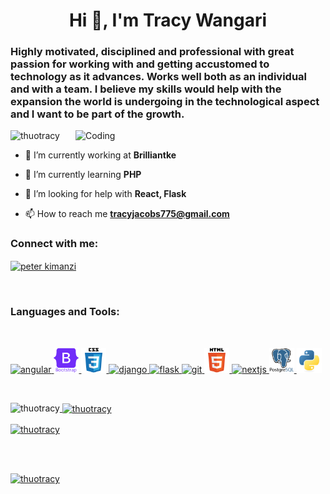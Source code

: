 <h1 align="center">Hi 👋, I'm Tracy Wangari</h1>

<h3>Highly motivated, disciplined and professional with great passion for working with and getting accustomed to technology as it advances. Works well both as an individual and with a team. I believe my skills would help with the expansion the world is undergoing in the technological aspect and I want to be part of the growth. </h3>

<img align="right" alt="Coding" width="400"  src="https://i.pinimg.com/originals/34/fb/b9/34fbb9aa7bfeb8df98412067d64c2029.gif"/>

<p align="left"> <img src="https://komarev.com/ghpvc/?username=thuotracy&label=Profile%20views&color=0e75b6&style=flat" alt="thuotracy" " /> </p>

- 🔭 I’m currently working at **Brilliantke**

- 🌱 I’m currently learning **PHP**

- 🤝 I’m looking for help with **React, Flask**

- 📫 How to reach me **tracyjacobs775@gmail.com**

<h3 align="left">Connect with me:</h3>
<p align="left">
<a href="https://www.linkedin.com/in/tracy-wangari-1a6952225/" target="blank"><img align="center" src="https://raw.githubusercontent.com/rahuldkjain/github-profile-readme-generator/master/src/images/icons/Social/linked-in-alt.svg" alt="peter kimanzi" height="30" width="40" /></a>
</p>

<br>

<h3 align="left">Languages and Tools:</h3>
<br>

<p align="left"> <a href="https://angular.io" target="_blank" rel="noreferrer"> <img src="https://angular.io/assets/images/logos/angular/angular.svg" alt="angular" width="40" height="40"/> </a> <a href="https://getbootstrap.com" target="_blank" rel="noreferrer"> <img src="https://raw.githubusercontent.com/devicons/devicon/master/icons/bootstrap/bootstrap-plain-wordmark.svg" alt="bootstrap" width="40" height="40"/> </a> <a href="https://www.w3schools.com/css/" target="_blank" rel="noreferrer"> <img src="https://raw.githubusercontent.com/devicons/devicon/master/icons/css3/css3-original-wordmark.svg" alt="css3" width="40" height="40"/> </a> <a href="https://www.djangoproject.com/" target="_blank" rel="noreferrer"> <img src="https://cdn.worldvectorlogo.com/logos/django.svg" alt="django" width="40" height="40"/> </a> <a href="https://flask.palletsprojects.com/" target="_blank" rel="noreferrer"> <img src="https://www.vectorlogo.zone/logos/pocoo_flask/pocoo_flask-icon.svg" alt="flask" width="40" height="40"/> </a> <a href="https://git-scm.com/" target="_blank" rel="noreferrer"> <img src="https://www.vectorlogo.zone/logos/git-scm/git-scm-icon.svg" alt="git" width="40" height="40"/> </a> <a href="https://www.w3.org/html/" target="_blank" rel="noreferrer"> <img src="https://raw.githubusercontent.com/devicons/devicon/master/icons/html5/html5-original-wordmark.svg" alt="html5" width="40" height="40"/> </a> <a href="https://nextjs.org/" target="_blank" rel="noreferrer"> <img src="https://cdn.worldvectorlogo.com/logos/nextjs-2.svg" alt="nextjs" width="40" height="40"/> </a> <a href="https://www.postgresql.org" target="_blank" rel="noreferrer"> <img src="https://raw.githubusercontent.com/devicons/devicon/master/icons/postgresql/postgresql-original-wordmark.svg" alt="postgresql" width="40" height="40"/> </a> <a href="https://www.python.org" target="_blank" rel="noreferrer"> <img src="https://raw.githubusercontent.com/devicons/devicon/master/icons/python/python-original.svg" alt="python" width="40" height="40"/> </a> <a href="https://rubyonrails.org" target="_blank" rel="noreferrer"> <br>
</p>

<br>


<p><img align="left" src="https://github-readme-stats.vercel.app/api/top-langs?username=thuotracy&show_icons=true&locale=en&layout=compact" alt="thuotracy" /></p>

<p>&nbsp;<img align="center" src="https://github-readme-stats.vercel.app/api?username=thuotracy&show_icons=true&locale=en" alt="thuotracy" /></p>

<p><img align="center" src="https://github-readme-streak-stats.herokuapp.com/?user=thuotracy&" alt="thuotracy" /></p>
<br><br>

<p align="left"> <a href="https://github.com/ryo-ma/github-profile-trophy"><img src="https://github-profile-trophy.vercel.app/?username=thuotracy" alt="thuotracy" /></a> </p>



